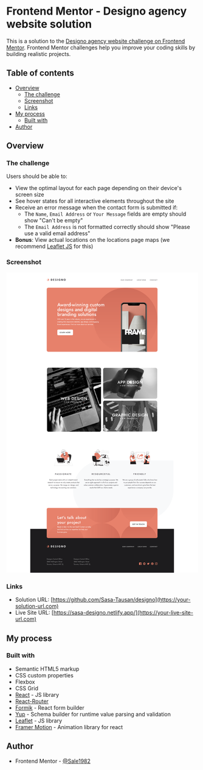 # Frontend Mentor - Designo agency website solution

This is a solution to the [Designo agency website challenge on Frontend Mentor](https://www.frontendmentor.io/challenges/designo-multipage-website-G48K6rfUT). Frontend Mentor challenges help you improve your coding skills by building realistic projects.

## Table of contents

- [Overview](#overview)
  - [The challenge](#the-challenge)
  - [Screenshot](#screenshot)
  - [Links](#links)
- [My process](#my-process)
  - [Built with](#built-with)
- [Author](#author)

## Overview

### The challenge

Users should be able to:

- View the optimal layout for each page depending on their device's screen size
- See hover states for all interactive elements throughout the site
- Receive an error message when the contact form is submitted if:
  - The `Name`, `Email Address` or `Your Message` fields are empty should show "Can't be empty"
  - The `Email Address` is not formatted correctly should show "Please use a valid email address"
- **Bonus**: View actual locations on the locations page maps (we recommend [Leaflet JS](https://leafletjs.com/) for this)

### Screenshot

![](./screenshot.png)

### Links

- Solution URL: [https://github.com/Sasa-Tausan/designo](https://your-solution-url.com)
- Live Site URL: [https://sasa-designo.netlify.app/](https://your-live-site-url.com)

## My process

### Built with

- Semantic HTML5 markup
- CSS custom properties
- Flexbox
- CSS Grid
- [React](https://reactjs.org/) - JS library
- [React-Router](https://reactrouter.com/en/main)
- [Formik](https://formik.org/) - React form builder
- [Yup](https://github.com/jquense/yup) - Schema builder for runtime value parsing and validation
- [Leaflet](https://leafletjs.com/) - JS library
- [Framer Motion](https://www.framer.com/motion/) - Animation library for react

## Author

- Frontend Mentor - [@Sale1982](https://www.frontendmentor.io/profile/Sale1982)
